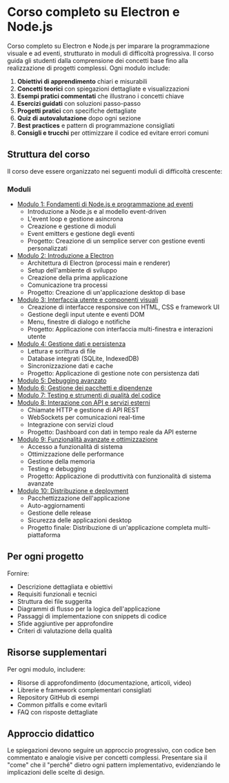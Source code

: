 # Corso completo su Electron e Node.js

Corso completo su Electron e Node.js per imparare la programmazione visuale e ad eventi, strutturato in moduli di difficoltà progressiva. Il corso guida gli studenti dalla comprensione dei concetti base fino alla realizzazione di progetti complessi. Ogni modulo include:

1. **Obiettivi di apprendimento** chiari e misurabili
2. **Concetti teorici** con spiegazioni dettagliate e visualizzazioni 
3. **Esempi pratici commentati** che illustrano i concetti chiave
4. **Esercizi guidati** con soluzioni passo-passo
5. **Progetti pratici** con specifiche dettagliate
6. **Quiz di autovalutazione** dopo ogni sezione
7. **Best practices** e pattern di programmazione consigliati
8. **Consigli e trucchi** per ottimizzare il codice ed evitare errori comuni

## Struttura del corso

Il corso deve essere organizzato nei seguenti moduli di difficoltà crescente:

### Moduli

- [Modulo 1: Fondamenti di Node.js e programmazione ad eventi](./Modulo1/README.md)
    - Introduzione a Node.js e al modello event-driven
    - L'event loop e gestione asincrona
    - Creazione e gestione di moduli
    - Event emitters e gestione degli eventi
    - Progetto: Creazione di un semplice server con gestione eventi personalizzati
- [Modulo 2: Introduzione a Electron](./Modulo2/README.md)
    - Architettura di Electron (processi main e renderer)
    - Setup dell'ambiente di sviluppo
    - Creazione della prima applicazione
    - Comunicazione tra processi
    - Progetto: Creazione di un'applicazione desktop di base
- [Modulo 3: Interfaccia utente e componenti visuali](./Modulo3/README.md)
    - Creazione di interfacce responsive con HTML, CSS e framework UI
    - Gestione degli input utente e eventi DOM
    - Menu, finestre di dialogo e notifiche
    - Progetto: Applicazione con interfaccia multi-finestra e interazioni utente
- [Modulo 4: Gestione dati e persistenza](./Modulo4/README.md)
    - Lettura e scrittura di file
    - Database integrati (SQLite, IndexedDB)
    - Sincronizzazione dati e cache
    - Progetto: Applicazione di gestione note con persistenza dati
- [Modulo 5: Debugging avanzato](./Modulo5/README.md)
- [Modulo 6: Gestione dei pacchetti e dipendenze](./Modulo6/README.md)
- [Modulo 7: Testing e strumenti di qualità del codice](./Modulo7/README.md)
- [Modulo 8: Interazione con API e servizi esterni](./Modulo8/README.md)
    - Chiamate HTTP e gestione di API REST
    - WebSockets per comunicazioni real-time
    - Integrazione con servizi cloud
    - Progetto: Dashboard con dati in tempo reale da API esterne
- [Modulo 9: Funzionalità avanzate e ottimizzazione](./Modulo9/README.md)
    - Accesso a funzionalità di sistema
    - Ottimizzazione delle performance
    - Gestione della memoria
    - Testing e debugging
    - Progetto: Applicazione di produttività con funzionalità di sistema avanzate
- [Modulo 10: Distribuzione e deployment](./Modulo10/README.md)
    - Pacchettizzazione dell'applicazione
    - Auto-aggiornamenti
    - Gestione delle release
    - Sicurezza delle applicazioni desktop
    - Progetto finale: Distribuzione di un'applicazione completa multi-piattaforma

## Per ogni progetto

Fornire:
- Descrizione dettagliata e obiettivi
- Requisiti funzionali e tecnici
- Struttura dei file suggerita
- Diagrammi di flusso per la logica dell'applicazione
- Passaggi di implementazione con snippets di codice
- Sfide aggiuntive per approfondire
- Criteri di valutazione della qualità

## Risorse supplementari

Per ogni modulo, includere:
- Risorse di approfondimento (documentazione, articoli, video)
- Librerie e framework complementari consigliati
- Repository GitHub di esempi
- Common pitfalls e come evitarli
- FAQ con risposte dettagliate

## Approccio didattico

Le spiegazioni devono seguire un approccio progressivo, con codice ben commentato e analogie visive per concetti complessi. Presentare sia il "come" che il "perché" dietro ogni pattern implementativo, evidenziando le implicazioni delle scelte di design.